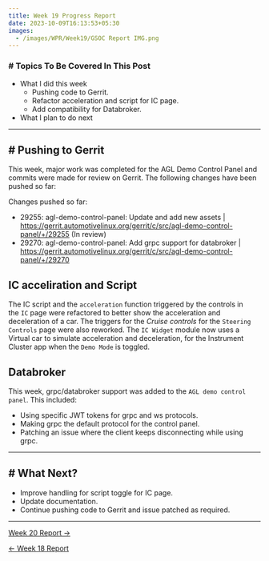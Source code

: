 ```yaml
---
title: Week 19 Progress Report
date: 2023-10-09T16:13:53+05:30
images:
  - /images/WPR/Week19/GSOC Report IMG.png
---
```

### # Topics To Be Covered In This Post
- What I did this week
	- Pushing code to Gerrit.
	- Refactor acceleration and script for IC page.
	- Add compatibility for Databroker.
- What I plan to do next 

---

## # Pushing to Gerrit

This week, major work was completed for the AGL Demo Control Panel and commits were made for review on Gerrit. The following changes have been pushed so far:

Changes pushed so far:
- 29255: agl-demo-control-panel: Update and add new assets | https://gerrit.automotivelinux.org/gerrit/c/src/agl-demo-control-panel/+/29255 (In review)
- 29270: agl-demo-control-panel: Add grpc support for databroker | https://gerrit.automotivelinux.org/gerrit/c/src/agl-demo-control-panel/+/29270

## IC acceliration and Script

The IC script and the `acceleration` function triggered by the controls in the `IC` page were refactored to better show the acceleration and deceleration of a car. The triggers for the _Cruise controls_ for the `Steering Controls` page were also reworked. The `IC Widget` module now uses a Virtual car to simulate acceleration and deceleration, for the Instrument Cluster app when the `Demo Mode` is toggled.
## Databroker

This week, grpc/databroker support was added to the `AGL demo control panel`. This included:
- Using specific JWT tokens for grpc and ws protocols.
- Making grpc the default protocol for the control panel.
- Patching an issue where the client keeps disconnecting while using grpc.

---
## # What Next?

- Improve handling for script toggle for IC page.
- Update documentation.
- Continue pushing code to Gerrit and issue patched as required.

---

[Week 20 Report →](/articles/week-20) 

[← Week 18 Report](/articles/week-18)